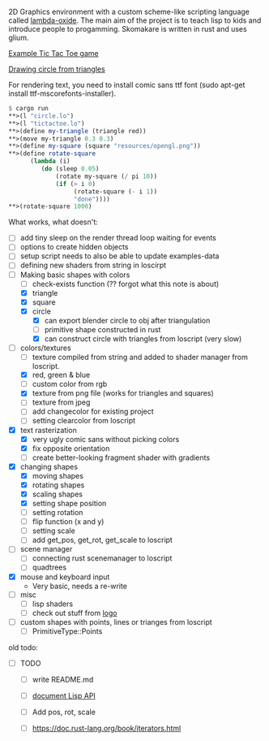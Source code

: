 
2D Graphics environment with a custom scheme-like scripting language called [lambda-oxide](https://github.com/KostyaKow/LambdaOxide). The main aim of the project is to teach lisp to kids and introduce people to progamming. Skomakare is written in rust and uses glium.

[Example Tic Tac Toe game](https://github.com/KostyaKow/skomakare/blob/master/examples/tictactoe.lo)

[Drawing circle from triangles](https://github.com/KostyaKow/skomakare/blob/master/examples/circle.lo)

For rendering text, you need to install comic sans ttf font (sudo apt-get install ttf-mscorefonts-installer).

```scheme
$ cargo run
**>(l "circle.lo")
**>(l "tictactoe.lo")
**>(define my-triangle (triangle red))
**>(move my-triangle 0.3 0.3)
**>(define my-square (square "resources/opengl.png"))
**>(define rotate-square
      (lambda (i)
         (do (sleep 0.05)
             (rotate my-square (/ pi 10))
             (if (> i 0)
                  (rotate-square (- i 1))
                  "done"))))
**>(rotate-square 1000)
```

What works, what doesn't:
- [ ] add tiny sleep on the render thread loop waiting for events
- [ ] options to create hidden objects
- [ ] setup script needs to also be able to update examples-data
- [ ] defining new shaders from string in loscirpt
- [ ] Making basic shapes with colors
   - [ ] check-exists function (?? forgot what this note is about)
   - [x] triangle
   - [x] square
   - [x] circle
      - [x] can export blender circle to obj after triangulation
      - [ ] primitive shape constructed in rust
      - [x] can construct circle with triangles from loscript (very slow)
- [ ] colors/textures
   - [ ] texture compiled from string and added to shader manager from loscript.
   - [x] red, green & blue
   - [ ] custom color from rgb
   - [x] texture from png file (works for triangles and squares)
   - [ ] texture from jpeg
   - [ ] add changecolor for existing project
   - [ ] setting clearcolor from loscript
- [x] text rasterization
   - [x] very ugly comic sans without picking colors
   - [x] fix opposite orientation
   - [ ] create better-looking fragment shader with gradients
- [x] changing shapes
   - [x] moving shapes
   - [x] rotating shapes
   - [x] scaling shapes
   - [x] setting shape position
   - [ ] setting rotation
   - [ ] flip function (x and y)
   - [ ] setting scale
   - [ ] add get_pos, get_rot, get_scale to loscript
- [ ] scene manager
   - [ ] connecting rust scenemanager to loscript
   - [ ] quadtrees
- [x] mouse and keyboard input
   - Very basic, needs a re-write
- [ ] misc
   - [ ] lisp shaders
   - [ ] check out stuff from [logo](https://en.wikipedia.org/wiki/Logo_%28programming_language%29)
- [ ] custom shapes with points, lines or trianges from loscript
   - [ ] PrimitiveType::Points

old todo:

- [ ] TODO
   - [ ] write README.md
   - [ ] [document Lisp API](https://github.com/KostyaKow/skomakare/blob/master/src/main.rs#L53)
   - [ ] Add pos, rot, scale
   - [ ] https://doc.rust-lang.org/book/iterators.html


